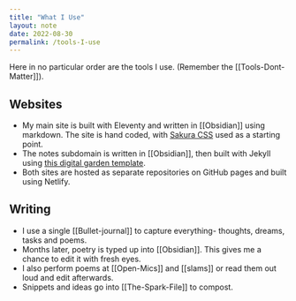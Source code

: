 ```yaml
---
title: "What I Use"
layout: note
date: 2022-08-30
permalink: /tools-I-use
---
```


Here in no particular order are the tools I use. (Remember the [[Tools-Dont-Matter]]). 

## Websites

-   My main site is built with Eleventy and written in [[Obsidian]] using markdown. The site is hand coded, with [Sakura CSS](https://github.com/oxalorg/sakura) used as a starting point.
-   The notes subdomain is written in [[Obsidian]], then built with Jekyll using <a href=“https://digital-garden-jekyll-template.netlify.app/”>this digital garden template</a>.
-   Both sites are hosted as separate repositories on GitHub pages and built using Netlify.

## Writing

-   I use a single [[Bullet-journal]] to capture everything- thoughts, dreams, tasks and poems. 
-   Months later, poetry is typed up into [[Obsidian]]. This gives me a chance to edit it with fresh eyes.
-   I also perform poems at [[Open-Mics]] and [[slams]] or read them out loud and edit afterwards.
-   Snippets and ideas go into [[The-Spark-File]] to compost.
